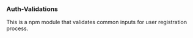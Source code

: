 ### Auth-Validations
This is a npm module that validates common inputs for
user registration process.

